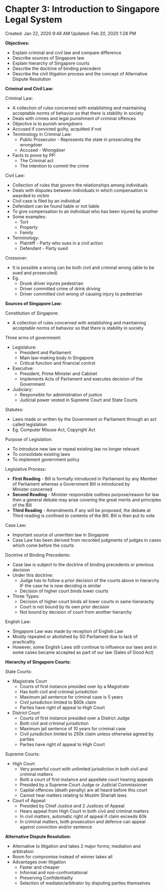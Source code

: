 # Chapter 3: Introduction to Singapore Legal System

Created: Jan 22, 2020 9:48 AM
Updated: Feb 20, 2020 1:28 PM

**Objectives:**

- Explain criminal and civil law and compare difference
- Describe sources of Singapore law
- Explain hierarchy of Singapore courts
- Describe the doctrine of binding precedent
- Describe the civil litigation process and the concept of Alternative Dispute Resolution

**Criminal and Civil Law:**

Criminal Law:

- A collection of rules concerned with establishing and maintaining acceptable norms of behavior so that there is stability in society
- Deals with crimes and legal punishment of criminal offences
- Objective is to punish wrongdoers
- Accused if convicted guilty, acquitted if not
- Terminology in Criminal Law:
    - Public Prosecutor - Represents the state in prosecuting the wrongdoer
    - Accused - Wrongdoer
- Facts to prove by PP:
    - The Criminal act
    - The intention to commit the crime

Civil Law:

- Collection of rules that govern the relationships among individuals
- Deals with disputes between individuals in which compensation is awarded to victim
- Civil case is filed by an individual
- Defendant can be found liable or not liable
- To give compensation to an individual who has been injured by another
- Some examples:
    - Tort
    - Property
    - Family
- Terminology:
    - Plaintiff - Party who sues in a civil action
    - Defendant - Party sued

Crossover:

- It is possible a wrong can be both civil and criminal wrong (able to be sued and prosecuted)
- Eg.
    - Drunk driver injures pedestrian
    - Driver committed crime of drink driving
    - Driver committed civil wrong of causing injury to pedestrian

**Sources of Singapore Law:**

Constitution of Singapore:

- A collection of rules concerned with establishing and maintaining acceptable norms of behavior so that there is stability in society

Three arms of government:

- Legislature:
    - President and Parliament
    - Main law-making body in SIngapore
    - Critical function and financial control
- Executive:
    - President, Prime Minister and Cabinet
    - Implements Acts of Parliament and executes decision of the Government
- Judiciary:
    - Responsible for administration of justice
    - Judicial power vested in Supreme Court and State Courts

Statutes:

- Laws made or written by the Government or Parliament through an act called legislation
- Eg. Computer Misuse Act, Copyright Act

Purpose of Legislation:

- To introduce new law or repeal existing law no longer relevant
- To consolidate existing laws
- To implement government policy

Legislative Process:

- **First Reading** - Bill is formally introduced in Parliament by any Member of Parliament whereas a Government Bill is introduced by Minister concerned
- **Second Reading** - Minister responsible outlines purpose/reason for law then a general debate may arise covering the great merits and principles of the Bill
- **Third Reading** - Amendments if any will be proposed, the debate at Third reading is confined to contents of the Bill. Bill is then put to vote

Case Law:

- Important source of unwritten law in Singapore
- Case Law has been derived from recorded judgments of judges in cases which come before the courts

Doctrine of Binding Precedents:

- Case law is subject to the doctrine of binding precedents or previous decision
- Under this doctrine:
    - Judge has to follow a prior decision of the courts above in hierarchy IF the case he is now deciding is similar
    - Decision of higher court binds lower courts
- Three Types:
    - Decision of higher court binds all lower courts in same hierarachy
    - Court is not bound by its own prior decision
    - Not bound by decision of court from another hierarchy

English Law:

- Singapore Law was made by reception of English Law
- Mostly repealed or abolished by SG Parliament due to lack of practicality
- However, some English Laws still continue to influence our laws and in some cases became accepted as part of our law (Sales of Good Act)

**Hierarchy of Singapore Courts:**

State Courts:

- Magistrate Court
    - Courts of first instance presided over by a Magistrate
    - Has both civil and criminal jurisdiction
    - Maximum jail sentence for criminal case is 5 years
    - Civil jurisdiction limited to $60k claim
    - Parties have right of appeal to High Court
- District Court
    - Courts of first instance presided over a District Judge
    - Both civil and criminal jurisdiction
    - Maximum jail sentence of 10 years for criminal case
    - Civil jurisdiction limited to 250k claim unless otherwise agreed by parties
    - Parties have right of appeal to High Court

Supreme Courts:

- High Court
    - Very powerful court with unlimited jurisdiction in both civil and criminal matters
    - Both a court of first instance and appellate court hearing appeals
    - Presided by a Supreme Court Judge or Judicial Commissioner
    - Capital offences (death penalty) are all heard before this court
    - Cannot hear matters relating to Muslim Shariah laws
- Court of Appeal:
    - Presided by Chief Justice and 2 Justices of Appeal
    - Hears appeal from High Court in both civil and criminal matters
    - In civil matters, automatic right of appeal if claim exceeds 60k
    - In criminal matters, both prosecution and defence can appeal against conviction and/or sentence

**Alternative Dispute Resolution:**

- Alternative to litigation and takes 2 major forms; mediation and arbitration
- Room for compromise instead of winner takes all
- Advantages over litigation
    - Faster and cheaper
    - Informal and non-confrontational
    - Preserving Confidentiality
    - Selection of mediator/arbitrator by disputing parties themselves